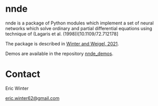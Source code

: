 # nnde

nnde is a package of Python modules which implement a set of neural networks which solve ordinary and partial differential equations using technique of (Lagaris et al. (1998))[10.1109/72.712178]

The package is described in [Winter and Weigel, 2021](https://github.com/elwinter/nnde_joss_paper).

Demos are available in the repository [nnde_demos](https://github.com/elwinter/nnde_demos).

# Contact

Eric Winter

eric.winter62@gmail.com
